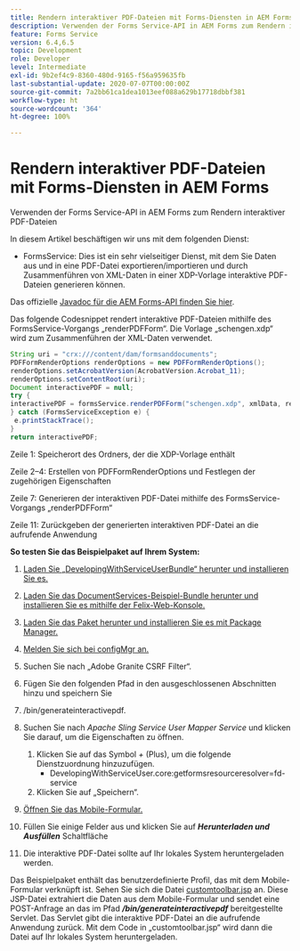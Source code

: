 ```yaml
---
title: Rendern interaktiver PDF-Dateien mit Forms-Diensten in AEM Forms
description: Verwenden der Forms Service-API in AEM Forms zum Rendern interaktiver PDF-Dateien
feature: Forms Service
version: 6.4,6.5
topic: Development
role: Developer
level: Intermediate
exl-id: 9b2ef4c9-8360-480d-9165-f56a959635fb
last-substantial-update: 2020-07-07T00:00:00Z
source-git-commit: 7a2bb61ca1dea1013eef088a629b17718dbbf381
workflow-type: ht
source-wordcount: '364'
ht-degree: 100%

---
```


# Rendern interaktiver PDF-Dateien mit Forms-Diensten in AEM Forms

Verwenden der Forms Service-API in AEM Forms zum Rendern interaktiver PDF-Dateien

In diesem Artikel beschäftigen wir uns mit dem folgenden Dienst:

* FormsService: Dies ist ein sehr vielseitiger Dienst, mit dem Sie Daten aus und in eine PDF-Datei exportieren/importieren und durch Zusammenführen von XML-Daten in einer XDP-Vorlage interaktive PDF-Dateien generieren können.

Das offizielle [Javadoc für die AEM Forms-API finden Sie hier](https://helpx.adobe.com/de/aem-forms/6/javadocs/com/adobe/fd/output/api/package-summary.html).

Das folgende Codesnippet rendert interaktive PDF-Dateien mithilfe des FormsService-Vorgangs „renderPDFForm“. Die Vorlage „schengen.xdp“ wird zum Zusammenführen der XML-Daten verwendet.

```java
String uri = "crx:///content/dam/formsanddocuments";
PDFFormRenderOptions renderOptions = new PDFFormRenderOptions();
renderOptions.setAcrobatVersion(AcrobatVersion.Acrobat_11);
renderOptions.setContentRoot(uri);
Document interactivePDF = null;
try {
interactivePDF = formsService.renderPDFForm("schengen.xdp", xmlData, renderOptions);
} catch (FormsServiceException e) {
 e.printStackTrace();
}
return interactivePDF;
```

Zeile 1: Speicherort des Ordners, der die XDP-Vorlage enthält

Zeile 2–4: Erstellen von PDFFormRenderOptions und Festlegen der zugehörigen Eigenschaften

Zeile 7: Generieren der interaktiven PDF-Datei mithilfe des FormsService-Vorgangs „renderPDFForm“ 

Zeile 11: Zurückgeben der generierten interaktiven PDF-Datei an die aufrufende Anwendung

**So testen Sie das Beispielpaket auf Ihrem System:**
1. [Laden Sie „DevelopingWithServiceUserBundle“ herunter und installieren Sie es.](/help/forms/assets/common-osgi-bundles/DevelopingWithServiceUser.jar)
1. [Laden Sie das DocumentServices-Beispiel-Bundle herunter und installieren Sie es mithilfe der Felix-Web-Konsole.](/help/forms/assets/common-osgi-bundles/AEMFormsDocumentServices.core-1.0-SNAPSHOT.jar)
1. [Laden Sie das Paket herunter und installieren Sie es mit Package Manager.](assets/downloadinteractivepdffrommobileform.zip)

1. [Melden Sie sich bei configMgr an.](http://localhost:4502/system/console/configMgr)
1. Suchen Sie nach „Adobe Granite CSRF Filter“.
1. Fügen Sie den folgenden Pfad in den ausgeschlossenen Abschnitten hinzu und speichern Sie
1. /bin/generateinteractivepdf.
1. Suchen Sie nach _Apache Sling Service User Mapper Service_ und klicken Sie darauf, um die Eigenschaften zu öffnen.
   1. Klicken Sie auf das Symbol *+* (Plus), um die folgende Dienstzuordnung hinzuzufügen.
      * DevelopingWithServiceUser.core:getformsresourceresolver=fd-service
   1. Klicken Sie auf „Speichern“.
1. [Öffnen Sie das Mobile-Formular.](http://localhost:4502/content/dam/formsanddocuments/schengen.xdp/jcr:content)
1. Füllen Sie einige Felder aus und klicken Sie auf ***Herunterladen und Ausfüllen*** Schaltfläche
1. Die interaktive PDF-Datei sollte auf Ihr lokales System heruntergeladen werden.


Das Beispielpaket enthält das benutzerdefinierte Profil, das mit dem Mobile-Formular verknüpft ist. Sehen Sie sich die Datei [customtoolbar.jsp](http://localhost:4502/apps/AEMFormsDemoListings/customprofiles/addImageToMobileForm/demo/customtoolbar.jsp) an. Diese JSP-Datei extrahiert die Daten aus dem Mobile-Formular und sendet eine POST-Anfrage an das im Pfad ***/bin/generateinteractivepdf*** bereitgestellte Servlet. Das Servlet gibt die interaktive PDF-Datei an die aufrufende Anwendung zurück. Mit dem Code in „customtoolbar.jsp“ wird dann die Datei auf Ihr lokales System heruntergeladen.
